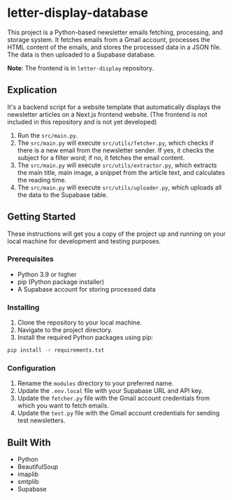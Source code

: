 # letter-display-database

This project is a Python-based newsletter emails fetching, processing, and storage system. It fetches emails from a Gmail account, processes the HTML content of the emails, and stores the processed data in a JSON file. The data is then uploaded to a Supabase database.

**Note**: The frontend is in `letter-display` repository.

## Explication

It's a backend script for a website template that automatically displays the newsletter articles on a Next.js frontend website. (The frontend is not included in this repository and is not yet developed)

1. Run the `src/main.py`.
2. The `src/main.py` will execute `src/utils/fetcher.py`, which checks if there is a new email from the newsletter sender. If yes, it checks the subject for a filter word; if no, it fetches the email content.
3. The `src/main.py` will execute `src/utils/extractor.py`, which extracts the main title, main image, a snippet from the article text, and calculates the reading time.
4. The `src/main.py` will execute `src/utils/uploader.py`, which uploads all the data to the Supabase table.

## Getting Started

These instructions will get you a copy of the project up and running on your local machine for development and testing purposes.

### Prerequisites

- Python 3.9 or higher
- pip (Python package installer)
- A Supabase account for storing processed data

### Installing

1. Clone the repository to your local machine.
2. Navigate to the project directory.
3. Install the required Python packages using pip:

```bash
pip install -r requirements.txt
```

### Configuration

1. Rename the `modules` directory to your preferred name.
2. Update the `.env.local` file with your Supabase URL and API key.
3. Update the `fetcher.py` file with the Gmail account credentials from which you want to fetch emails.
4. Update the `test.py` file with the Gmail account credentials for sending test newsletters.

## Built With

- Python
- BeautifulSoup
- imaplib
- smtplib
- Supabase

